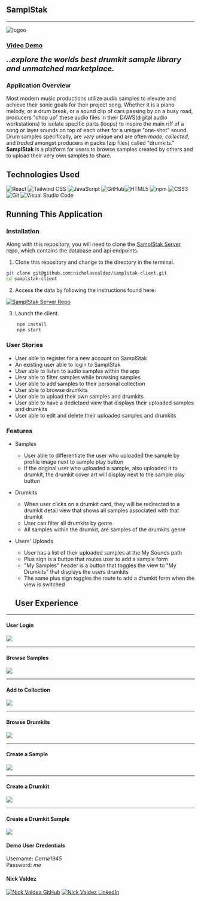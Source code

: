 ## SamplStak

---

![logoo](https://github.com/nicholasvaldez/samplstak-server/assets/102673642/77a9b578-1a7f-4e52-a4bc-2732feafcc0b)


### [Video Demo](https://www.loom.com/share/7ce29a209a524674a989752a16db0d98?sid=c94a1919-87d7-44ca-a290-4ca19fd0cfa9)

<b style="font-size: 20px;"><i>..explore the worlds best drumkit sample
library and unmatched marketplace.</i></b>

### Application Overview

Most modern music productions utilize audio samples to elevate and achieve their sonic goals for their project song. Whether it is a piano melody, or a drum break, or a sound clip of cars passing by on a busy road, producers "chop up" these audio files in their DAWS(digital audio workstations) to isolate specific parts (loops) to inspire the main riff of a song or layer sounds on top of each other for a unique "one-shot" sound. Drum samples specifically, are _very_ unique and are often _made_, _collected_, and _traded_ amongst producers in packs (zip files) called "drumkits."
**SamplStak** is a platform for users to browse samples created by others and to upload their very own samples to share.

## Technologies Used

![React](https://img.shields.io/badge/react%20-%2320232a.svg?&style=for-the-badge&logo=react&logoColor=%2361DAFB) ![Tailwind CSS](https://img.shields.io/badge/Tailwind_CSS-38B2AC?style=for-the-badge&logo=tailwind-css&logoColor=white) ![JavaScript](https://img.shields.io/badge/javascript%20-%23323330.svg?&style=for-the-badge&logo=javascript&logoColor=%23F7DF1E) ![GitHub](https://img.shields.io/badge/github%20-%23121011.svg?&style=for-the-badge&logo=github&logoColor=white)![HTML5](https://img.shields.io/badge/html5%20-%23E34F26.svg?&style=for-the-badge&logo=html5&logoColor=white) ![npm](https://img.shields.io/badge/npm-CB3837?style=for-the-badge&logo=npm&logoColor=white) ![CSS3](https://img.shields.io/badge/css3%20-%231572B6.svg?&style=for-the-badge&logo=css3&logoColor=white) ![Git](https://img.shields.io/badge/git%20-%23F05033.svg?&style=for-the-badge&logo=git&logoColor=white) ![Visual Studio Code](https://img.shields.io/badge/VSCode%20-%23007ACC.svg?&style=for-the-badge&logo=visual-studio-code&logoColor=white)

## Running This Application

### Installation

Along with this repository, you will need to clone the [SamplStak Server](https://github.com/nicholasvaldez/samplstak-server) repo, which contains the database and api endpoints.

1. Clone this repository and change to the directory in the terminal.

```sh
git clone git@github.com:nicholasvaldez/samplstak-client.git
cd samplstak-client
```

2. Access the data by following the instructions found here:

<a href="https://github.com/nicholasvaldez/samplstak-server" target="_blank"><img src="https://img.shields.io/badge/server repo%20-%2375120e.svg?&style=for-the-badge&&logoColor=white" alt="SamplStak Server Repo" style="height: auto !important; width: auto !important;" /></a>

3. Launch the client.

```sh
    npm install
    npm start
```

### User Stories

- User able to register for a new account on SamplStak
- An existing user able to login to SamplStak
- User able to listen to audio samples within the app
- Uesr able to filter samples while browsing samples
- User able to add samples to their personal collection
- User able to browse drumkits
- User able to upload their own samples and drumkits
- User able to have a dedictaed view that displays their uploaded samples and drumkits
- User able to edit and delete their uploaded samples and drumkits

### Features

- Samples
  - User able to differentiate the user who uploaded the sample by profile image next to sample play button
  - If the original user who uploaded a sample, also uploaded it to drumkit, the drumkit cover art will display next to the sample play button
- Drumkits
  - When user clicks on a drumkit card, they will be redirected to a drumkit detail view that shows all samples associated with that drumkit
  - User can filter all drumkits by genre
  - All samples within the drumkit, are samples of the drumkits genre
- Users' Uploads

  - User has a list of their uploaded samples at the My Sounds path
  - Plus sign is a button that routes user to add a sample form
  - "My Samples" header is a button that toggles the view to "My Drumkits" that displays the users drumkits
  - The same plus sign toggles the route to add a drumkit form when the view is switched

  ## User Experience

---

#### User Login

![](gifs/SS_Login.gif)

---

#### Browse Samples

![](gifs/SS_Browse.gif)

---

#### Add to Collection

![](gifs/SS_Collection.gif)

---

#### Browse Drumkits

![](gifs/SS_Drumkits.gif)

---

#### Create a Sample

![](gifs/SS_Sample_upload.gif)

---

#### Create a Drumkit

![](gifs/SS_Drumkit-upload.gif)

---

#### Create a Drumkit Sample

![](gifs/SS_Drumkit--sample.gif)

#### Demo User Credentials

<p>
Username: <i>Carrie1945</i>
<br>
Password: <i>me</i>

#### Nick Valdez

<a href="https://www.github.com/nicholasvaldez/" target="_blank"><img src="https://img.shields.io/badge/github%20-%23121011.svg?&style=for-the-badge&logo=github&logoColor=white" alt="Nick Valdea GitHub" style="height: auto !important;width: auto !important;" /></a> <a href="https://www.linkedin.com/in/nicholasvaldez/" target="_blank"><img src="https://img.shields.io/badge/linkedin%20-%230077B5.svg?&style=for-the-badge&logo=linkedin&logoColor=white" alt="Nick Valdez LinkedIn" style="height: auto !important;width: auto !important;" /></a>
